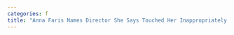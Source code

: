 ```yaml
---
categories: f
title: "Anna Faris Names Director She Says Touched Her Inappropriately On The Set"
---
```

